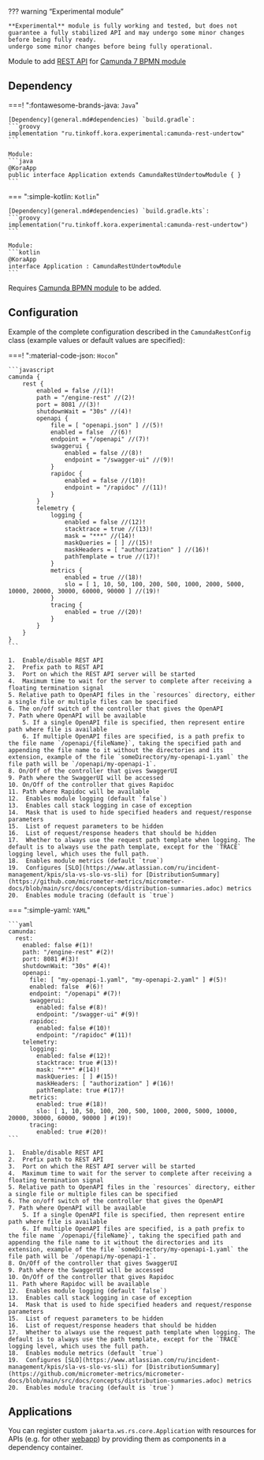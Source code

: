 ??? warning “Experimental module”

    **Experimental** module is fully working and tested, but does not guarantee a fully stabilized API and may undergo some minor changes before being fully ready.
    undergo some minor changes before being fully operational.

Module to add [REST API](https://docs.camunda.org/manual/7.21/reference/rest/overview/) for [Camunda 7 BPMN module](camunda7-bpmn.md)

## Dependency

===! ":fontawesome-brands-java: `Java`"

    [Dependency](general.md#dependencies) `build.gradle`:
    ```groovy
    implementation "ru.tinkoff.kora.experimental:camunda-rest-undertow"
    ```

    Module:
    ```java
    @KoraApp
    public interface Application extends CamundaRestUndertowModule { }
    ```

=== ":simple-kotlin: `Kotlin`"

    [Dependency](general.md#dependencies) `build.gradle.kts`:
    ```groovy
    implementation("ru.tinkoff.kora.experimental:camunda-rest-undertow")
    ```

    Module:
    ```kotlin
    @KoraApp
    interface Application : CamundaRestUndertowModule
    ```

Requires [Camunda BPMN module](camunda7-bpmn.md) to be added.

## Configuration

Example of the complete configuration described in the `CamundaRestConfig` class (example values or default values are specified):

===! ":material-code-json: `Hocon`"

    ```javascript
    camunda {
        rest {
            enabled = false //(1)!
            path = "/engine-rest" //(2)!
            port = 8081 //(3)!
            shutdownWait = "30s" //(4)!
            openapi {
                file = [ "openapi.json" ] //(5)!
                enabled = false  //(6)!
                endpoint = "/openapi" //(7)!
                swaggerui {
                    enabled = false //(8)!
                    endpoint = "/swagger-ui" //(9)!
                }
                rapidoc {
                    enabled = false //(10)!
                    endpoint = "/rapidoc" //(11)!
                }
            }
            telemetry {
                logging {
                    enabled = false //(12)!
                    stacktrace = true //(13)!
                    mask = "***" //(14)!
                    maskQueries = [ ] //(15)!
                    maskHeaders = [ "authorization" ] //(16)!
                    pathTemplate = true //(17)!
                }
                metrics {
                    enabled = true //(18)!
                    slo = [ 1, 10, 50, 100, 200, 500, 1000, 2000, 5000, 10000, 20000, 30000, 60000, 90000 ] //(19)!
                }
                tracing {
                    enabled = true //(20)!
                }
            }
        }
    }
    ```

    1.  Enable/disable REST API
    2.  Prefix path to REST API
    3.  Port on which the REST API server will be started
    4.  Maximum time to wait for the server to complete after receiving a floating termination signal
    5. Relative path to OpenAPI files in the `resources` directory, either a single file or multiple files can be specified
    6. The on/off switch of the controller that gives the OpenAPI
    7. Path where OpenAPI will be available
        5. If a single OpenAPI file is specified, then represent entire path where file is available
        6. If multiple OpenAPI files are specified, is a path prefix to the file name `/openapi/{fileName}`, taking the specified path and appending the file name to it without the directories and its extension, example of the file `someDirectory/my-openapi-1.yaml` the file path will be `/openapi/my-openapi-1`.
    8. On/Off of the controller that gives SwaggerUI
    9. Path where the SwaggerUI will be accessed
    10. On/Off of the controller that gives Rapidoc
    11. Path where Rapidoc will be available
    12.  Enables module logging (default `false`)
    13.  Enables call stack logging in case of exception
    14.  Mask that is used to hide specified headers and request/response parameters
    15.  List of request parameters to be hidden
    16.  List of request/response headers that should be hidden
    17.  Whether to always use the request path template when logging. The default is to always use the path template, except for the `TRACE` logging level, which uses the full path.
    18.  Enables module metrics (default `true`)
    19.  Configures [SLO](https://www.atlassian.com/ru/incident-management/kpis/sla-vs-slo-vs-sli) for [DistributionSummary](https://github.com/micrometer-metrics/micrometer-docs/blob/main/src/docs/concepts/distribution-summaries.adoc) metrics
    20.  Enables module tracing (default is `true`)

=== ":simple-yaml: `YAML`"

    ```yaml
    camunda:
      rest:
        enabled: false #(1)!
        path: "/engine-rest" #(2)!
        port: 8081 #(3)!
        shutdownWait: "30s" #(4)!
        openapi:
          file: [ "my-openapi-1.yaml", "my-openapi-2.yaml" ] #(5)!
          enabled: false  #(6)!
          endpoint: "/openapi" #(7)!
          swaggerui:
            enabled: false #(8)!
            endpoint: "/swagger-ui" #(9)!
          rapidoc:
            enabled: false #(10)!
            endpoint: "/rapidoc" #(11)!
        telemetry:
          logging:
            enabled: false #(12)!
            stacktrace: true #(13)!
            mask: "***" #(14)!
            maskQueries: [ ] #(15)!
            maskHeaders: [ "authorization" ] #(16)!
            pathTemplate: true #(17)!
          metrics:
            enabled: true #(18)!
            slo: [ 1, 10, 50, 100, 200, 500, 1000, 2000, 5000, 10000, 20000, 30000, 60000, 90000 ] #(19)!
          tracing:
            enabled: true #(20)!
    ```

    1.  Enable/disable REST API
    2.  Prefix path to REST API
    3.  Port on which the REST API server will be started
    4.  Maximum time to wait for the server to complete after receiving a floating termination signal
    5. Relative path to OpenAPI files in the `resources` directory, either a single file or multiple files can be specified
    6. The on/off switch of the controller that gives the OpenAPI
    7. Path where OpenAPI will be available
        5. If a single OpenAPI file is specified, then represent entire path where file is available
        6. If multiple OpenAPI files are specified, is a path prefix to the file name `/openapi/{fileName}`, taking the specified path and appending the file name to it without the directories and its extension, example of the file `someDirectory/my-openapi-1.yaml` the file path will be `/openapi/my-openapi-1`.
    8. On/Off of the controller that gives SwaggerUI
    9. Path where the SwaggerUI will be accessed
    10. On/Off of the controller that gives Rapidoc
    11. Path where Rapidoc will be available
    12.  Enables module logging (default `false`)
    13.  Enables call stack logging in case of exception
    14.  Mask that is used to hide specified headers and request/response parameters
    15.  List of request parameters to be hidden
    16.  List of request/response headers that should be hidden
    17.  Whether to always use the request path template when logging. The default is to always use the path template, except for the `TRACE` logging level, which uses the full path.
    18.  Enables module metrics (default `true`)
    19.  Configures [SLO](https://www.atlassian.com/ru/incident-management/kpis/sla-vs-slo-vs-sli) for [DistributionSummary](https://github.com/micrometer-metrics/micrometer-docs/blob/main/src/docs/concepts/distribution-summaries.adoc) metrics
    20.  Enables module tracing (default is `true`)

## Applications

You can register custom `jakarta.ws.rs.core.Application` with resources for APIs (e.g. for other [webapp](https://docs.camunda.org/manual/7.21/webapps/)) by providing them as components in a dependency container.
